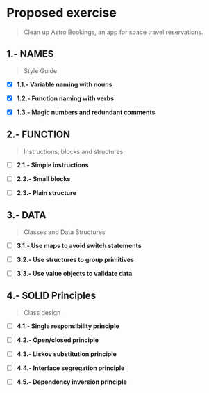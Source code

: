 # Proposed exercise

> Clean up Astro Bookings, an app for space travel reservations.

## 1.- NAMES

> Style Guide

- [x] **1.1.- Variable naming with nouns**

- [x] **1.2.- Function naming with verbs**

- [x] **1.3.- Magic numbers and redundant comments**

## 2.- FUNCTION

> Instructions, blocks and structures

- [ ] **2.1.- Simple instructions**

- [ ] **2.2.- Small blocks**

- [ ] **2.3.- Plain structure**

## 3.- DATA

> Classes and Data Structures

- [ ] **3.1.- Use maps to avoid switch statements**

- [ ] **3.2.- Use structures to group primitives**

- [ ] **3.3.- Use value objects to validate data**

## 4.- SOLID Principles

> Class design

- [ ] **4.1.- Single responsibility principle**

- [ ] **4.2.- Open/closed principle**

- [ ] **4.3.- Liskov substitution principle**

- [ ] **4.4.- Interface segregation principle**

- [ ] **4.5.- Dependency inversion principle**
